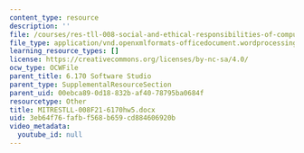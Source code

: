 ```yaml
---
content_type: resource
description: ''
file: /courses/res-tll-008-social-and-ethical-responsibilities-of-computing-serc-fall-2021/3eb64f76fafbf568b659cd884606920b_MITRESTLL-008F21-6170hw5.docx
file_type: application/vnd.openxmlformats-officedocument.wordprocessingml.document
learning_resource_types: []
license: https://creativecommons.org/licenses/by-nc-sa/4.0/
ocw_type: OCWFile
parent_title: 6.170 Software Studio
parent_type: SupplementalResourceSection
parent_uid: 00ebca89-0d18-832b-af40-78795ba0684f
resourcetype: Other
title: MITRESTLL-008F21-6170hw5.docx
uid: 3eb64f76-fafb-f568-b659-cd884606920b
video_metadata:
  youtube_id: null
---
```

